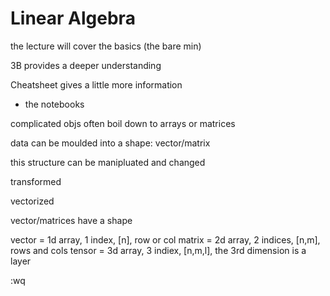 # Linear Algebra

the lecture will cover the basics (the bare min)

3B provides a deeper understanding

Cheatsheet gives a little more information

+ the notebooks

complicated objs often boil down to arrays or matrices

data can be moulded into a shape: vector/matrix

this structure can be manipluated and changed

transformed

vectorized 

vector/matrices have a shape

vector = 1d array, 1 index, [n], row or col
matrix = 2d array, 2 indices, [n,m], rows and cols
tensor = 3d array, 3 indiex, [n,m,l], the 3rd dimension is a layer

:wq

